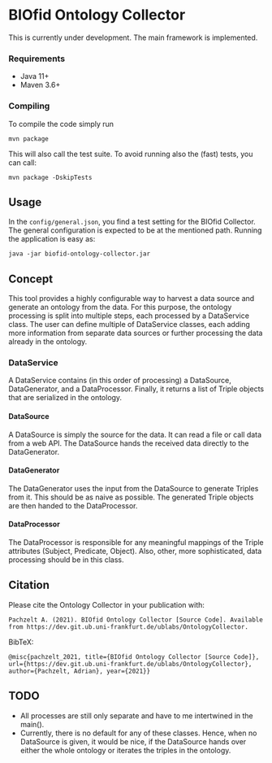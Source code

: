 # BIOfid Ontology Collector

This is currently under development. The main framework is implemented.

### Requirements
- Java 11+
- Maven 3.6+

### Compiling
To compile the code simply run

```
mvn package
```

This will also call the test suite.
To avoid running also the (fast) tests, you can call:

```
mvn package -DskipTests
```

## Usage
In the `config/general.json`, you find a test setting for the BIOfid Collector. The general configuration is expected to be at the mentioned path. Running the application is easy as:

```
java -jar biofid-ontology-collector.jar
```


## Concept
This tool provides a highly configurable way to harvest a data source and generate an ontology from the data. For this purpose, the ontology processing is split into multiple steps, each processed by a DataService class. The user can define multiple of DataService classes, each adding more information from separate data sources or further processing the data already in the ontology.

### DataService
A DataService contains (in this order of processing) a DataSource, DataGenerator, and a DataProcessor. Finally, it returns a list of Triple objects that are serialized in the ontology.

#### DataSource
A DataSource is simply the source for the data. It can read a file or call data from a web API. The DataSource hands the received data directly to the DataGenerator.

#### DataGenerator
The DataGenerator uses the input from the DataSource to generate Triples from it. This should be as naive as possible. The generated Triple objects are then handed to the DataProcessor.

#### DataProcessor
The DataProcessor is responsible for any meaningful mappings of the Triple attributes (Subject, Predicate, Object). Also, other, more sophisticated, data processing should be in this class.

## Citation
Please cite the Ontology Collector in your publication with:
```
Pachzelt A. (2021). BIOfid Ontology Collector [Source Code]. Available from https://dev.git.ub.uni-frankfurt.de/ublabs/OntologyCollector.
```

BibTeX:
```
@misc{pachzelt_2021, title={BIOfid Ontology Collector [Source Code]}, url={https://dev.git.ub.uni-frankfurt.de/ublabs/OntologyCollector}, author={Pachzelt, Adrian}, year={2021}} 
```

## TODO
* All processes are still only separate and have to me intertwined in the main().
* Currently, there is no default for any of these classes. Hence, when no DataSource is given, it would be nice, if the DataSource hands over either the whole ontology or iterates the triples in the ontology.